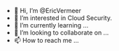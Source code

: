 - 👋 Hi, I’m @EricVermeer
- 👀 I’m interested in Cloud Security.
- 🌱 I’m currently learning ...
- 💞️ I’m looking to collaborate on ...
- 📫 How to reach me ...

<!---
EricVermeer/EricVermeer is a ✨ special ✨ repository because its `README.md` (this file) appears on your GitHub profile.
You can click the Preview link to take a look at your changes.
--->
